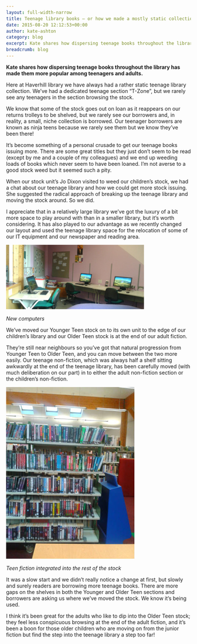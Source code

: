 ```yaml
---
layout: full-width-narrow
title: Teenage library books – or how we made a mostly static collection more vibrant and popular
date: 2015-08-20 12:12:53+00:00
author: kate-ashton
category: blog
excerpt: Kate shares how dispersing teenage books throughout the library has made them more popular among teenagers and adults.
breadcrumb: blog
---
```

**Kate shares how dispersing teenage books throughout the library has made them more popular among teenagers and adults.**

Here at Haverhill library we have always had a rather static teenage library collection. We’ve had a dedicated teenage section “T-Zone”, but we rarely see any teenagers in the section browsing the stock.

We know that some of the stock goes out on loan as it reappears on our returns trolleys to be shelved, but we rarely see our borrowers and, in reality, a small, niche collection is borrowed. Our teenager borrowers are known as ninja teens because we rarely see them but we know they’ve been there!

It’s become something of a personal crusade to get our teenage books issuing more. There are some great titles but they just don’t seem to be read (except by me and a couple of my colleagues) and we end up weeding loads of books which never seem to have been loaned. I’m not averse to a good stock weed but it seemed such a pity.

When our stock unit’s Jo Dixon visited to weed our children’s stock, we had a chat about our teenage library and how we could get more stock issuing. She suggested the radical approach of breaking up the teenage library and moving the stock around. So we did.

I appreciate that in a relatively large library we’ve got the luxury of a bit more space to play around with than in a smaller library, but it’s worth considering. It has also played to our advantage as we recently changed our layout and used the teenage library space for the relocation of some of our IT equipment and our newspaper and reading area.

![New computers](/images/article/haverhill-library-new-computers.jpg)

*New computers*

We’ve moved our Younger Teen stock on to its own unit to the edge of our children’s library and our Older Teen stock is at the end of our adult fiction.

They’re still near neighbours so you’ve got that natural progression from Younger Teen to Older Teen, and you can move between the two more easily. Our teenage non-fiction, which was always half a shelf sitting awkwardly at the end of the teenage library, has been carefully moved (with much deliberation on our part) in to either the adult non-fiction section or the children’s non-fiction.

![Teen fiction integrated into the rest of the stock](/images/article/haverhill-library-new-teen-bookshelf.jpg)

*Teen fiction integrated into the rest of the stock*

It was a slow start and we didn’t really notice a change at first, but slowly and surely readers are borrowing more teenage books. There are more gaps on the shelves in both the Younger and Older Teen sections and borrowers are asking us where we’ve moved the stock. We know it’s being used.

I think it’s been great for the adults who like to dip into the Older Teen stock; they feel less conspicuous browsing at the end of the adult fiction, and it’s been a boon for those older children who are moving on from the junior fiction but find the step into the teenage library a step too far!

